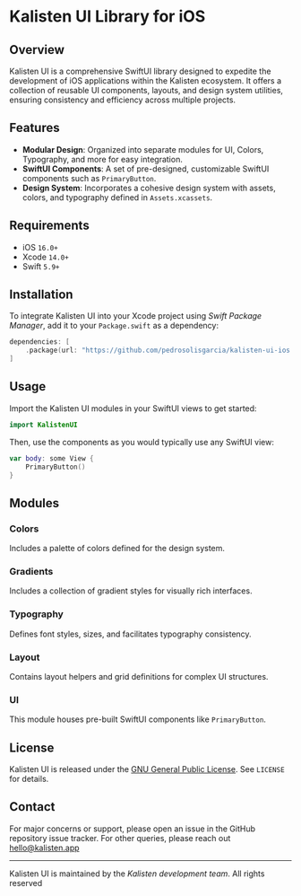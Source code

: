 
# Kalisten UI Library for iOS

## Overview

Kalisten UI is a comprehensive SwiftUI library designed to expedite the development of iOS applications within the Kalisten ecosystem. It offers a collection of reusable UI components, layouts, and design system utilities, ensuring consistency and efficiency across multiple projects.

## Features

- **Modular Design**: Organized into separate modules for UI, Colors, Typography, and more for easy integration.
- **SwiftUI Components**: A set of pre-designed, customizable SwiftUI components such as `PrimaryButton`.
- **Design System**: Incorporates a cohesive design system with assets, colors, and typography defined in `Assets.xcassets`.

## Requirements

- iOS `16.0+`
- Xcode `14.0+`
- Swift `5.9+`

## Installation

To integrate Kalisten UI into your Xcode project using *Swift Package Manager*, add it to your `Package.swift` as a dependency:

```swift
dependencies: [
    .package(url: "https://github.com/pedrosolisgarcia/kalisten-ui-ios.git", from: "1.0.0-alpha")
]
```

## Usage

Import the Kalisten UI modules in your SwiftUI views to get started:

```swift
import KalistenUI
```

Then, use the components as you would typically use any SwiftUI view:

```swift
var body: some View {
    PrimaryButton()
}
```

## Modules

### Colors

Includes a palette of colors defined for the design system.

### Gradients

Includes a collection of gradient styles for visually rich interfaces.

### Typography

Defines font styles, sizes, and facilitates typography consistency.

### Layout

Contains layout helpers and grid definitions for complex UI structures.

### UI

This module houses pre-built SwiftUI components like `PrimaryButton`.

## License

Kalisten UI is released under the [GNU General Public License](https://www.gnu.org/licenses/gpl-3.0.en.html). See `LICENSE` for details.

## Contact

For major concerns or support, please open an issue in the GitHub repository issue tracker. For other queries, please reach out <hello@kalisten.app>

---

Kalisten UI is maintained by the *Kalisten development team*. All rights reserved
